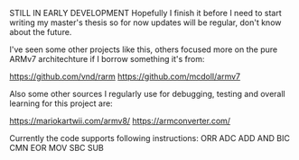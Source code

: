 STILL IN EARLY DEVELOPMENT
Hopefully I finish it before I need to start writing my master's thesis so for now updates will be regular, don't know about the future.

I've seen some other projects like this, others focused more on the pure ARMv7 architechture if I borrow something it's from:

https://github.com/vnd/rarm
https://github.com/mcdoll/armv7

Also some other sources I regularly use for debugging, testing and overall learning for this project are:

https://mariokartwii.com/armv8/
https://armconverter.com/

Currently the code supports following instructions:
ORR
ADC
ADD
AND
BIC
CMN
EOR
MOV
SBC
SUB
